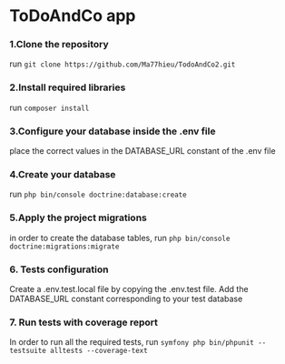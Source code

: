 # ToDoAndCo app

### 1.Clone the repository
run `git clone https://github.com/Ma77hieu/TodoAndCo2.git`

### 2.Install required libraries
run `composer install`

### 3.Configure your database inside the .env file
place the correct values in the DATABASE_URL constant of the .env file

### 4.Create your database
run `php bin/console doctrine:database:create`

### 5.Apply the project migrations
in order to create the database tables, run
`php bin/console doctrine:migrations:migrate`

### 6. Tests configuration
Create a .env.test.local file by copying the .env.test file. 
Add the DATABASE_URL constant corresponding to your test database

### 7. Run tests with coverage report
In order to run all the required tests,
run  `symfony php bin/phpunit --testsuite alltests --coverage-text`